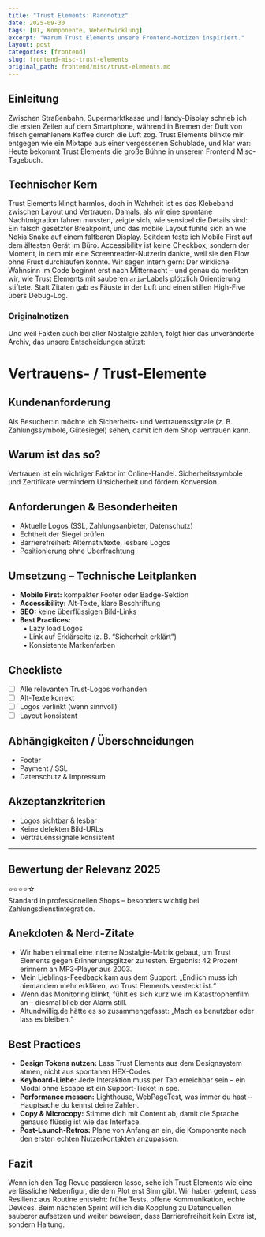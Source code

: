 ```yaml
---
title: "Trust Elements: Randnotiz"
date: 2025-09-30
tags: [UI, Komponente, Webentwicklung]
excerpt: "Warum Trust Elements unsere Frontend-Notizen inspiriert."
layout: post
categories: [frontend]
slug: frontend-misc-trust-elements
original_path: frontend/misc/trust-elements.md
---
```


## Einleitung
Zwischen Straßenbahn, Supermarktkasse und Handy-Display schrieb ich die ersten Zeilen auf dem Smartphone, während in Bremen der Duft von frisch gemahlenem Kaffee durch die Luft zog. Trust Elements blinkte mir entgegen wie ein Mixtape aus einer vergessenen Schublade, und klar war: Heute bekommt Trust Elements die große Bühne in unserem Frontend Misc-Tagebuch.

## Technischer Kern
Trust Elements klingt harmlos, doch in Wahrheit ist es das Klebeband zwischen Layout und Vertrauen. Damals, als wir eine spontane Nachtmigration fahren mussten, zeigte sich, wie sensibel die Details sind: Ein falsch gesetzter Breakpoint, und das mobile Layout fühlte sich an wie Nokia Snake auf einem faltbaren Display. Seitdem teste ich Mobile First auf dem ältesten Gerät im Büro. Accessibility ist keine Checkbox, sondern der Moment, in dem mir eine Screenreader-Nutzerin dankte, weil sie den Flow ohne Frust durchlaufen konnte. Wir sagen intern gern: Der wirkliche Wahnsinn im Code beginnt erst nach Mitternacht – und genau da merkten wir, wie Trust Elements mit sauberen `aria`-Labels plötzlich Orientierung stiftete. Statt Zitaten gab es Fäuste in der Luft und einen stillen High-Five übers Debug-Log.

### Originalnotizen
Und weil Fakten auch bei aller Nostalgie zählen, folgt hier das unveränderte Archiv, das unsere Entscheidungen stützt:
# Vertrauens- / Trust-Elemente

## Kundenanforderung  
Als Besucher:in möchte ich Sicherheits- und Vertrauenssignale (z. B. Zahlungssymbole, Gütesiegel) sehen, damit ich dem Shop vertrauen kann.

## Warum ist das so?  
Vertrauen ist ein wichtiger Faktor im Online-Handel. Sicherheitssymbole und Zertifikate vermindern Unsicherheit und fördern Konversion.

## Anforderungen & Besonderheiten  
- Aktuelle Logos (SSL, Zahlungsanbieter, Datenschutz)  
- Echtheit der Siegel prüfen  
- Barrierefreiheit: Alternativtexte, lesbare Logos  
- Positionierung ohne Überfrachtung  

## Umsetzung – Technische Leitplanken  
- **Mobile First:** kompakter Footer oder Badge-Sektion  
- **Accessibility:** Alt-Texte, klare Beschriftung  
- **SEO:** keine überflüssigen Bild-Links  
- **Best Practices:**  
 • Lazy load Logos  
 • Link auf Erklärseite (z. B. “Sicherheit erklärt”)  
 • Konsistente Markenfarben  

## Checkliste  
- [ ] Alle relevanten Trust-Logos vorhanden  
- [ ] Alt-Texte korrekt  
- [ ] Logos verlinkt (wenn sinnvoll)  
- [ ] Layout konsistent  

## Abhängigkeiten / Überschneidungen  
- Footer  
- Payment / SSL  
- Datenschutz & Impressum  

## Akzeptanzkriterien  
- Logos sichtbar & lesbar  
- Keine defekten Bild-URLs  
- Vertrauenssignale konsistent  

---

## Bewertung der Relevanz 2025  
⭐⭐⭐⭐☆  
Standard in professionellen Shops – besonders wichtig bei Zahlungsdienstintegration.

## Anekdoten & Nerd-Zitate
- Wir haben einmal eine interne Nostalgie-Matrix gebaut, um Trust Elements gegen Erinnerungsglitzer zu testen. Ergebnis: 42 Prozent erinnern an MP3-Player aus 2003.
- Mein Lieblings-Feedback kam aus dem Support: „Endlich muss ich niemandem mehr erklären, wo Trust Elements versteckt ist.“
- Wenn das Monitoring blinkt, fühlt es sich kurz wie im Katastrophenfilm an – diesmal blieb der Alarm still.
- Altundwillig.de hätte es so zusammengefasst: „Mach es benutzbar oder lass es bleiben.“

## Best Practices
- **Design Tokens nutzen:** Lass Trust Elements aus dem Designsystem atmen, nicht aus spontanen HEX-Codes.
- **Keyboard-Liebe:** Jede Interaktion muss per Tab erreichbar sein – ein Modal ohne Escape ist ein Support-Ticket in spe.
- **Performance messen:** Lighthouse, WebPageTest, was immer du hast – Hauptsache du kennst deine Zahlen.
- **Copy & Microcopy:** Stimme dich mit Content ab, damit die Sprache genauso flüssig ist wie das Interface.
- **Post-Launch-Retros:** Plane von Anfang an ein, die Komponente nach den ersten echten Nutzerkontakten anzupassen.

## Fazit
Wenn ich den Tag Revue passieren lasse, sehe ich Trust Elements wie eine verlässliche Nebenfigur, die dem Plot erst Sinn gibt. Wir haben gelernt, dass Resilienz aus Routine entsteht: frühe Tests, offene Kommunikation, echte Devices. Beim nächsten Sprint will ich die Kopplung zu Datenquellen sauberer aufsetzen und weiter beweisen, dass Barrierefreiheit kein Extra ist, sondern Haltung.
